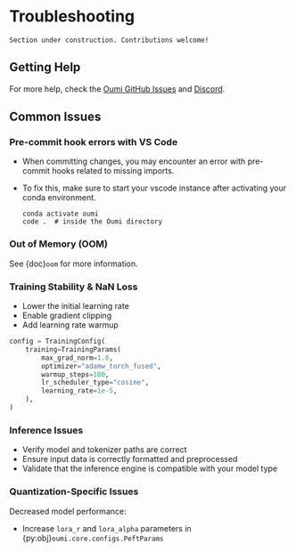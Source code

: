 # Troubleshooting

```{attention}
Section under construction. Contributions welcome!
```

## Getting Help

For more help, check the [Oumi GitHub Issues](https://github.com/oumi-ai/oumi/issues) and [Discord](https://discord.gg/oumi).

## Common Issues

### Pre-commit hook errors with VS Code

- When committing changes, you may encounter an error with pre-commit hooks related to missing imports.
- To fix this, make sure to start your vscode instance after activating your conda environment.

     ```shell
     conda activate oumi
     code .  # inside the Oumi directory
     ```

### Out of Memory (OOM)

See {doc}`oom` for more information.

### Training Stability & NaN Loss

- Lower the initial learning rate
- Enable gradient clipping
- Add learning rate warmup

```python
config = TrainingConfig(
    training=TrainingParams(
        max_grad_norm=1.0,
        optimizer="adamw_torch_fused",
        warmup_steps=100,
        lr_scheduler_type="cosine",
        learning_rate=1e-5,
    ),
)
```

### Inference Issues

- Verify model and tokenizer paths are correct
- Ensure input data is correctly formatted and preprocessed
- Validate that the inference engine is compatible with your model type

### Quantization-Specific Issues

Decreased model performance:

- Increase `lora_r` and `lora_alpha` parameters in {py:obj}`oumi.core.configs.PeftParams`
